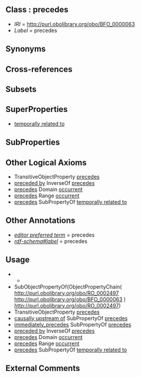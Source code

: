 
## Class : precedes

 * *IRI* = http://purl.obolibrary.org/obo/BFO_0000063
 * *Label* = precedes

## Synonyms


## Cross-references


## Subsets


## SuperProperties

 * [temporally related to](../../RO/22/RO_0002222.md)

## SubProperties


## Other Logical Axioms

 * TransitiveObjectProperty [precedes](../../BFO/63/BFO_0000063.md)
 * [preceded by](../../BFO/62/BFO_0000062.md) InverseOf [precedes](../../BFO/63/BFO_0000063.md)
 * [precedes](../../BFO/63/BFO_0000063.md) Domain [occurrent](../../BFO/03/BFO_0000003.md)
 * [precedes](../../BFO/63/BFO_0000063.md) Range [occurrent](../../BFO/03/BFO_0000003.md)
 * [precedes](../../BFO/63/BFO_0000063.md) SubPropertyOf [temporally related to](../../RO/22/RO_0002222.md)

## Other Annotations

 * *[editor preferred term](../../IAO/11/IAO_0000111.md)* = precedes
 * *[rdf-schema#label](../../el/rdf-schema#label.md)* = precedes

## Usage

 * -
 * SubObjectPropertyOf(ObjectPropertyChain( <http://purl.obolibrary.org/obo/RO_0002497> <http://purl.obolibrary.org/obo/BFO_0000063> ) <http://purl.obolibrary.org/obo/RO_0002497>)
 * TransitiveObjectProperty [precedes](../../BFO/63/BFO_0000063.md)
 * [causally upstream of](../../RO/11/RO_0002411.md) SubPropertyOf [precedes](../../BFO/63/BFO_0000063.md)
 * [immediately_precedes](../../RO/90/RO_0002090.md) SubPropertyOf [precedes](../../BFO/63/BFO_0000063.md)
 * [preceded by](../../BFO/62/BFO_0000062.md) InverseOf [precedes](../../BFO/63/BFO_0000063.md)
 * [precedes](../../BFO/63/BFO_0000063.md) Domain [occurrent](../../BFO/03/BFO_0000003.md)
 * [precedes](../../BFO/63/BFO_0000063.md) Range [occurrent](../../BFO/03/BFO_0000003.md)
 * [precedes](../../BFO/63/BFO_0000063.md) SubPropertyOf [temporally related to](../../RO/22/RO_0002222.md)

## External Comments

